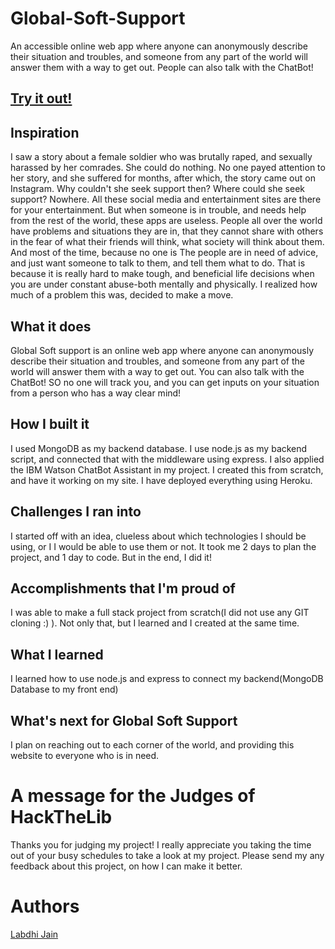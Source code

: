 # Global-Soft-Support
An accessible online web app where anyone can anonymously describe their situation and troubles, and someone from any part of the world will answer them with a way to get out. People can also talk with the ChatBot!

## <a href="https://global-soft-support.herokuapp.com/">Try it out!</a>

## Inspiration
I saw a story about a female soldier who was brutally raped, and sexually harassed by her comrades. She could do nothing. No one payed attention to her story, and she suffered for months, after which, the story came out on Instagram. Why couldn't she seek support then? Where could she seek support? Nowhere. All these social media and entertainment sites are there for your entertainment. But when someone is in trouble, and needs help from the rest of the world, these apps are useless.
People all over the world have problems and situations they are in, that they cannot share with others in the fear of what their friends will think, what society will think about them. And most of the time, because no one is The people are in need of advice, and just want someone to talk to them, and tell them what to do. That is because it is really hard to make tough, and beneficial life decisions when you are under constant abuse-both mentally and physically. I realized how much of a problem this was, decided to make a move.


## What it does

Global Soft support is an online web app where anyone can anonymously describe their situation and troubles, and someone from any part of the world will answer them with a way to get out. You can also talk with the ChatBot! SO no one will track you, and you can get inputs on your situation from a person who has a way clear mind!



## How I built it

I used MongoDB as my backend database. I use node.js as my backend script, and connected that with the middleware using express. I also applied the IBM Watson ChatBot Assistant in my project. I created this from scratch, and have it working on my site. I have deployed everything using Heroku.

## Challenges I ran into

I started off with an idea, clueless about which technologies I should be using, or I I would be able to use them or not. It took me 2 days to plan the project, and 1 day to code. But in the end, I did it!

## Accomplishments that I'm proud of

I was able to  make a full stack project from scratch(I did not use any GIT cloning :) ). Not only that, but I learned and I created at the same time.

## What I learned
I learned how to use node.js and express to connect my backend(MongoDB Database to my front end)

## What's next for Global Soft Support

I plan on reaching out to each corner of the world, and providing this website to everyone who is in need.


# A message for the Judges of HackTheLib
Thanks you for judging my project! I really appreciate you taking the time out of your busy schedules to take a look at my project. Please send my any feedback about this project, on how I can make it better.

# Authors
<a href="https://www.linkedin.com/in/labdhi-jain/">Labdhi Jain</a>
